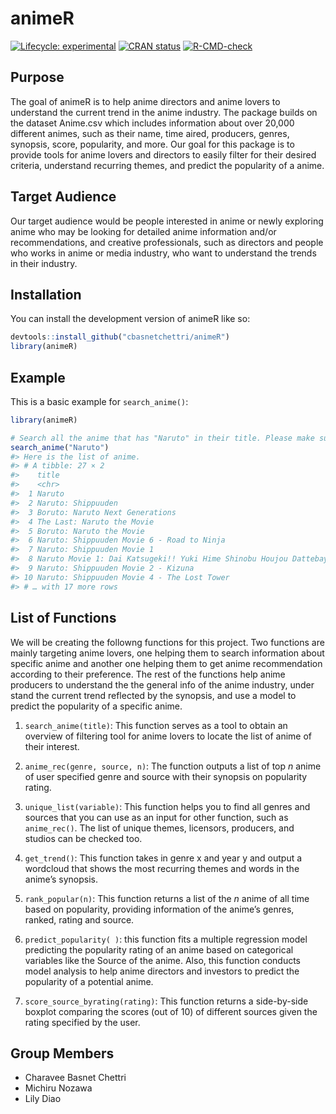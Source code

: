 
<!-- README.md is generated from README.Rmd. Please edit that file -->

# animeR

<!-- badges: start -->

[![Lifecycle:
experimental](https://img.shields.io/badge/lifecycle-experimental-orange.svg)](https://lifecycle.r-lib.org/articles/stages.html#experimental)
[![CRAN
status](https://www.r-pkg.org/badges/version/animeR)](https://CRAN.R-project.org/package=animeR)
[![R-CMD-check](https://github.com/Charavee/animeR/actions/workflows/R-CMD-check.yaml/badge.svg)](https://github.com/Charavee/animeR/actions/workflows/R-CMD-check.yaml)
<!-- badges: end -->

## Purpose

The goal of animeR is to help anime directors and anime lovers to
understand the current trend in the anime industry. The package builds
on the dataset Anime.csv which includes information about over 20,000
different animes, such as their name, time aired, producers, genres,
synopsis, score, popularity, and more. Our goal for this package is to
provide tools for anime lovers and directors to easily filter for their
desired criteria, understand recurring themes, and predict the
popularity of a anime.

## Target Audience

Our target audience would be people interested in anime or newly
exploring anime who may be looking for detailed anime information and/or
recommendations, and creative professionals, such as directors and
people who works in anime or media industry, who want to understand the
trends in their industry.

## Installation

You can install the development version of animeR like so:

``` r
devtools::install_github("cbasnetchettri/animeR")
library(animeR)
```

## Example

This is a basic example for `search_anime()`:

``` r
library(animeR)

# Search all the anime that has "Naruto" in their title. Please make sure to have a character as an input.
search_anime("Naruto")
#> Here is the list of anime.
#> # A tibble: 27 × 2
#>    title                                                               synopsis 
#>    <chr>                                                               <chr>    
#>  1 Naruto                                                              "Moments…
#>  2 Naruto: Shippuuden                                                  "It has …
#>  3 Boruto: Naruto Next Generations                                     "Followi…
#>  4 The Last: Naruto the Movie                                          "Two yea…
#>  5 Boruto: Naruto the Movie                                            "The spi…
#>  6 Naruto: Shippuuden Movie 6 - Road to Ninja                          "Returni…
#>  7 Naruto: Shippuuden Movie 1                                          "A group…
#>  8 Naruto Movie 1: Dai Katsugeki!! Yuki Hime Shinobu Houjou Dattebayo! "Naruto …
#>  9 Naruto: Shippuuden Movie 2 - Kizuna                                 "Unleash…
#> 10 Naruto: Shippuuden Movie 4 - The Lost Tower                         "Led by …
#> # … with 17 more rows
```

## List of Functions

We will be creating the followng functions for this project. Two
functions are mainly targeting anime lovers, one helping them to search
information about specific anime and another one helping them to get
anime recommendation according to their preference. The rest of the
functions help anime producers to understand the the general info of the
anime industry, under stand the current trend reflected by the synopsis,
and use a model to predict the popularity of a specific anime.

1)  `search_anime(title)`: This function serves as a tool to obtain an
    overview of filtering tool for anime lovers to locate the list of
    anime of their interest.

2)  `anime_rec(genre, source, n)`: The function outputs a list of top
    *n* anime of user specified genre and source with their synopsis on
    popularity rating.

3)  `unique_list(variable)`: This function helps you to find all genres
    and sources that you can use as an input for other function, such as
    `anime_rec()`. The list of unique themes, licensors, producers, and
    studios can be checked too.

4)  `get_trend()`: This function takes in genre x and year y and output
    a wordcloud that shows the most recurring themes and words in the
    anime’s synopsis.

5)  `rank_popular(n)`: This function returns a list of the *n* anime of
    all time based on popularity, providing information of the anime’s
    genres, ranked, rating and source.

6)  `predict_popularity( )`: this function fits a multiple regression
    model predicting the popularity rating of an anime based on
    categorical variables like the Source of the anime. Also, this
    function conducts model analysis to help anime directors and
    investors to predict the popularity of a potential anime.

7)  `score_source_byrating(rating)`: This function returns a
    side-by-side boxplot comparing the scores (out of 10) of different
    sources given the rating specified by the user.

## Group Members

-   Charavee Basnet Chettri
-   Michiru Nozawa
-   Lily Diao

